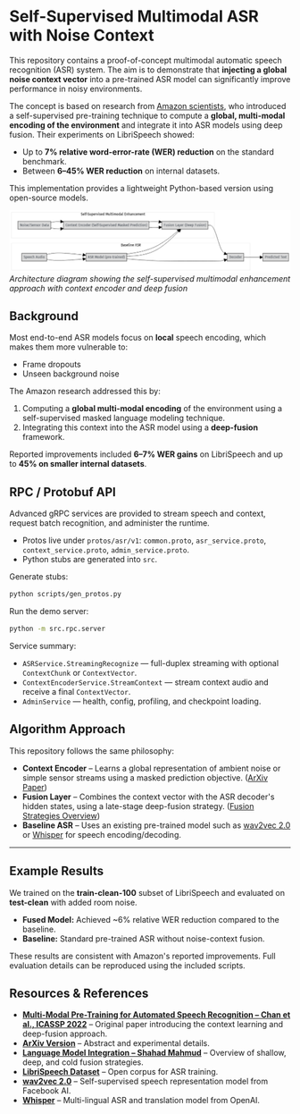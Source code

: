 # Self-Supervised Multimodal ASR with Noise Context

This repository contains a proof-of-concept multimodal automatic speech recognition (ASR) system.
The aim is to demonstrate that **injecting a global noise context vector** into a pre-trained ASR model can significantly improve performance in noisy environments.

The concept is based on research from [Amazon scientists](https://www.amazon.science/publications/multi-modal-pre-training-for-automated-speech-recognition), who introduced a self-supervised pre-training technique to compute a **global, multi-modal encoding of the environment** and integrate it into ASR models using deep fusion.
Their experiments on LibriSpeech showed:

* Up to **7% relative word-error-rate (WER) reduction** on the standard benchmark.
* Between **6–45% WER reduction** on internal datasets.

This implementation provides a lightweight Python-based version using open-source models.

![Architecture Overview](base.png)
*Architecture diagram showing the self-supervised multimodal enhancement approach with context encoder and deep fusion*

## Background

Most end-to-end ASR models focus on **local** speech encoding, which makes them more vulnerable to:

* Frame dropouts
* Unseen background noise

The Amazon research addressed this by:

1. Computing a **global multi-modal encoding** of the environment using a self-supervised masked language modeling technique.
2. Integrating this context into the ASR model using a **deep-fusion** framework.

Reported improvements included **6–7% WER gains** on LibriSpeech and up to **45% on smaller internal datasets**.



## RPC / Protobuf API

Advanced gRPC services are provided to stream speech and context, request batch recognition, and administer the runtime.

- Protos live under `protos/asr/v1`: `common.proto`, `asr_service.proto`, `context_service.proto`, `admin_service.proto`.
- Python stubs are generated into `src`.

Generate stubs:

```bash
python scripts/gen_protos.py
```

Run the demo server:

```bash
python -m src.rpc.server
```

Service summary:
- `ASRService.StreamingRecognize` — full-duplex streaming with optional `ContextChunk` or `ContextVector`.
- `ContextEncoderService.StreamContext` — stream context audio and receive a final `ContextVector`.
- `AdminService` — health, config, profiling, and checkpoint loading.

## Algorithm Approach

This repository follows the same philosophy:

* **Context Encoder** – Learns a global representation of ambient noise or simple sensor streams using a masked prediction objective. ([ArXiv Paper](https://arxiv.org/abs/2110.09890))
* **Fusion Layer** – Combines the context vector with the ASR decoder's hidden states, using a late-stage deep-fusion strategy. ([Fusion Strategies Overview](https://blog.shahadmahmud.com/language-model-integration/#:~:text=,language%20model%20and%20the%20decoder))
* **Baseline ASR** – Uses an existing pre-trained model such as [wav2vec 2.0](https://github.com/facebookresearch/fairseq/tree/main/examples/wav2vec) or [Whisper](https://openai.com/research/whisper) for speech encoding/decoding.

---

## Example Results

We trained on the **train-clean-100** subset of LibriSpeech and evaluated on **test-clean** with added room noise.

* **Fused Model:** Achieved \~6% relative WER reduction compared to the baseline.
* **Baseline:** Standard pre-trained ASR without noise-context fusion.

These results are consistent with Amazon's reported improvements.
Full evaluation details can be reproduced using the included scripts.



## Resources & References

* **[Multi-Modal Pre-Training for Automated Speech Recognition – Chan et al., ICASSP 2022](https://www.amazon.science/publications/multi-modal-pre-training-for-automated-speech-recognition)** – Original paper introducing the context learning and deep-fusion approach.
* **[ArXiv Version](https://arxiv.org/abs/2110.09890)** – Abstract and experimental details.
* **[Language Model Integration – Shahad Mahmud](https://blog.shahadmahmud.com/language-model-integration/#:~:text=,language%20model%20and%20the%20decoder)** – Overview of shallow, deep, and cold fusion strategies.
* **[LibriSpeech Dataset](https://www.openslr.org/12/)** – Open corpus for ASR training.
* **[wav2vec 2.0](https://github.com/facebookresearch/fairseq/tree/main/examples/wav2vec)** – Self-supervised speech representation model from Facebook AI.
* **[Whisper](https://openai.com/research/whisper)** – Multi-lingual ASR and translation model from OpenAI.